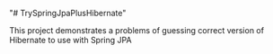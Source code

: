 "# TrySpringJpaPlusHibernate"
 
 This project demonstrates a problems of guessing correct version of Hibernate to use with Spring JPA
